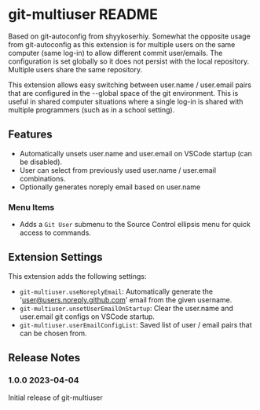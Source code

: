 # git-multiuser README

Based on git-autoconfig from shyykoserhiy.  Somewhat the opposite usage from git-autoconfig as this extension is for multiple
users on the same computer (same log-in) to allow different commit user/emails.  The configuration is set globally so it does
not persist with the local repository.  Multiple users share the same repository.

This extension allows easy switching between user.name / user.email pairs that are configured in the --global space of
the git environment.  This is useful in shared computer situations where a single log-in is shared with multiple programmers 
(such as in a school setting).

## Features

* Automatically unsets user.name and user.email on VSCode startup (can be disabled).
* User can select from previously used user.name / user.email combinations.
* Optionally generates noreply email based on user.name

### Menu Items
* Adds a `Git User` submenu to the Source Control ellipsis menu for quick access to commands.

## Extension Settings

This extension adds the following settings:

* `git-multiuser.useNoreplyEmail`: Automatically generate the 'user@users.noreply.github.com' email from the given username.
* `git-multiuser.unsetUserEmailOnStartup`: Clear the user.name and user.email git configs on VSCode startup.
* `git-multiuser.userEmailConfigList`: Saved list of user / email pairs that can be chosen from.

## Release Notes

### 1.0.0 2023-04-04

Initial release of git-multiuser